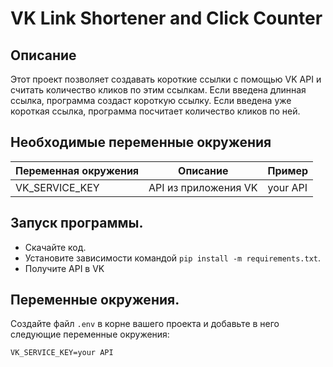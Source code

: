 # VK Link Shortener and Click Counter

## Описание

Этот проект позволяет создавать короткие ссылки с помощью VK API и считать количество кликов по этим ссылкам. Если введена длинная ссылка, программа создаст короткую ссылку.
Если введена уже короткая ссылка, программа посчитает количество кликов по ней.

## Необходимые переменные окружения
| Переменная окружения| Описание | Пример |
|---------------------|----------|--------|
| VK_SERVICE_KEY      | API из приложения VK         |     your API   |

## Запуск программы.
* Скачайте код.
* Установите зависимости командой `pip install -m requirements.txt`.
* Получите API в VK

## Переменные окружения.

Создайте файл `.env` в корне вашего проекта и добавьте в него следующие переменные окружения:
```
VK_SERVICE_KEY=your API
